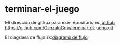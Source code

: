 # terminar-el-juego

Mi dirección de github para este repositorio es:[ github](/https://github.com/GonzaloGmv/terminar-el-juego.git)
https://github.com/GonzaloGmv/terminar-el-juego.git

El diagrama de flujo es:[diagrama de flujo](/GonzaloGmv/terminar-el-juego/diagrama_termina_el_juego.jpg)

